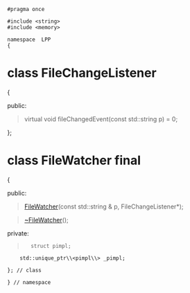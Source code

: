 ~~~ { .cpp }
#pragma once

#include <string>
#include <memory>

namespace  LPP 
{
~~~

# class FileChangeListener
{

public:

>virtual void fileChangedEvent(const std::string p) = 0;

};

# class FileWatcher final
{

public:

>[FileWatcher](filewatcher.cpp.md)(const std::string & p, FileChangeListener*);

>[~FileWatcher](filewatcher.cpp.md)();

private:

>       struct pimpl;
        std::unique_ptr\\<pimpl\\> _pimpl;

~~~ { .cpp }
}; // class

} // namespace
~~~

